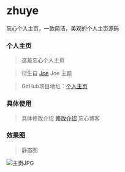 # zhuye
忘心个人主页，一款简洁，美观的个人主页源码
### 个人主页

>这是忘心个人主页

>衍生自 [Joe](https://github.com/HaoOuBa/Joe) Joe 主题

>GitHub项目地址：[个人主页](https://github.com/Mortalwangxin/zhuye) 
### 具体使用
>具体修改介绍
[修改介绍](https://www.wxword.cn/archives/339.html) 忘心博客
### 效果图

>静态图

![主页JPG](https://img1.imgtp.com/2023/02/02/rQVBn6rm.png)
